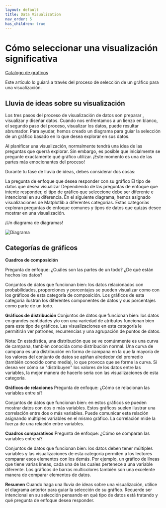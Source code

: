 ```yaml
---
layout: default
title: Data Visualization
nav_order: 5
has_children: true
---
```




# Cómo seleccionar una visualización significativa


[Catalogo de graficos](https://datavizcatalogue.com/)

Este artículo lo guiará a través del proceso de selección de un gráfico para una visualización.

## Lluvia de ideas sobre su visualización

Los tres pasos del proceso de visualización de datos son preparar , visualizar y diseñar datos. Cuando nos enfrentamos a un lienzo en blanco, el segundo paso del proceso, visualizar los datos, puede resultar abrumador. Para ayudar, hemos creado un diagrama para guiar la selección de un gráfico basado en lo que desea explorar en sus datos.

Al planificar una visualización, normalmente tendrá una idea de las preguntas que querrá explorar. Sin embargo, es posible que inicialmente se pregunte exactamente qué gráfico utilizar. ¡Este momento es una de las partes más emocionantes del proceso!

Durante tu fase de lluvia de ideas, debes considerar dos cosas:

La pregunta de enfoque que desea responder con su gráfico
El tipo de datos que desea visualizar
Dependiendo de las preguntas de enfoque que intente responder, el tipo de gráfico que seleccione debe ser diferente e intencional en su diferencia. En el siguiente diagrama, hemos asignado visualizaciones de Matplotlib a diferentes categorías. Estas categorías exploran preguntas de enfoque comunes y tipos de datos que quizás desee mostrar en una visualización.

¡Un diagrama de diagramas!

![Diagrama](https://fer78docs.github.io/assets/images/pickachart.svg)

## Categorías de gráficos

**Cuadros de composición**

Pregunta de enfoque: ¿Cuáles son las partes de un todo? ¿De qué están hechos los datos?

Conjuntos de datos que funcionan bien: los datos relacionados con probabilidades, proporciones y porcentajes se pueden visualizar como con los gráficos de esta categoría de composición. Los gráficos de esta categoría ilustran los diferentes componentes de datos y sus porcentajes como parte de un todo.

**Gráficos de distribución**
Conjuntos de datos que funcionan bien: los datos en grandes cantidades y/o con una variedad de atributos funcionan bien para este tipo de gráficos. Las visualizaciones en esta categoría le permitirán ver patrones, recurrencias y una agrupación de puntos de datos.

Nota: En estadística, una distribución que se ve comúnmente es una curva de campana, también conocida como distribución normal. Una curva de campana es una distribución en forma de campana en la que la mayoría de los valores del conjunto de datos se apiñan alrededor del promedio (también conocido como media), lo que provoca que se forme la curva. Si desea ver cómo se "distribuyen" los valores de los datos entre las variables, la mejor manera de hacerlo sería con las visualizaciones de esta categoría.

**Gráficos de relaciones**
Pregunta de enfoque: ¿Cómo se relacionan las variables entre sí?

Conjuntos de datos que funcionan bien: en estos gráficos se pueden mostrar datos con dos o más variables. Estos gráficos suelen ilustrar una correlación entre dos o más variables. Puede comunicar esta relación asignando múltiples variables en el mismo gráfico. La correlación mide la fuerza de una relación entre variables.

**Cuadros comparativos**
Pregunta de enfoque: ¿Cómo se comparan las variables entre sí?

Conjuntos de datos que funcionan bien: los datos deben tener múltiples variables y las visualizaciones de esta categoría permiten a los lectores comparar esos elementos con los demás. Por ejemplo, un gráfico de líneas que tiene varias líneas, cada una de las cuales pertenece a una variable diferente. Los gráficos de barras multicolores también son una excelente manera de comparar elementos de datos.

**Resumen**
Cuando haga una lluvia de ideas sobre una visualización, utilice el diagrama anterior para guiar la selección de su gráfico. Recuerde ser intencional en su selección pensando en qué tipo de datos está tratando y qué pregunta de enfoque desea responder.
